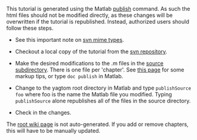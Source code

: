 This tutorial is generated using the Matlab [publish](http://www.mathworks.com/access/helpdesk/help/techdoc/ref/publish.html) command. As such the html files should not be modified directly, as these changes will be overwritten if the tutorial is republished. Instead, authorized users should follow these steps.

  * See this important note on [svn mime types](http://code.google.com/p/pmtk3/wiki/svnMimeTypes).


  * Checkout a local copy of the tutorial from the [svn repository](http://code.google.com/p/yagtom/source/checkout).


  * Make the desired modifications to the .m files in the [source subdirectory](http://yagtom.googlecode.com/svn/trunk/source/). There is one file per 'chapter'. See [this page](http://blogs.mathworks.com/loren/2006/06/07/publishing/) for some markup tips, or type `doc publish` in Matlab.


  * Change to the yagtom root directory in Matlab and type `publishSource foo` where foo is the name the Matlab file you modified. Typing `publishSource` alone republishes all of the files in the source directory.


  * Check in the changes.


The [root wiki page](http://code.google.com/p/yagtom/) is not auto-generated. If you add or remove chapters, this will have to be manually updated.